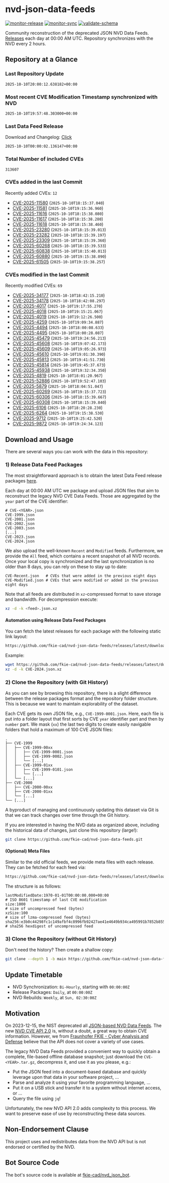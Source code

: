 # nvd-json-data-feeds

[![monitor-release](https://github.com/fkie-cad/nvd-json-data-feeds/actions/workflows/monitor_release.yml/badge.svg)](https://github.com/fkie-cad/nvd-json-data-feeds/actions/workflows/monitor_release.yml)
[![monitor-sync](https://github.com/fkie-cad/nvd-json-data-feeds/actions/workflows/monitor_sync.yml/badge.svg)](https://github.com/fkie-cad/nvd-json-data-feeds/actions/workflows/monitor_sync.yml)
[![validate-schema](https://github.com/fkie-cad/nvd-json-data-feeds/actions/workflows/validate_schema.yml/badge.svg)](https://github.com/fkie-cad/nvd-json-data-feeds/actions/workflows/validate_schema.yml)

Community reconstruction of the deprecated JSON NVD Data Feeds.
[Releases](https://github.com/fkie-cad/nvd-json-data-feeds/releases/latest) each day at 00:00 AM UTC.
Repository synchronizes with the NVD every 2 hours.

## Repository at a Glance

### Last Repository Update

```plain
2025-10-10T20:00:12.638182+00:00
```

### Most recent CVE Modification Timestamp synchronized with NVD

```plain
2025-10-10T19:57:48.303000+00:00
```

### Last Data Feed Release

Download and Changelog: [Click](https://github.com/fkie-cad/nvd-json-data-feeds/releases/latest)

```plain
2025-10-10T00:00:02.136147+00:00
```

### Total Number of included CVEs

```plain
313607
```

### CVEs added in the last Commit

Recently added CVEs: `12`

- [CVE-2025-11580](CVE-2025/CVE-2025-115xx/CVE-2025-11580.json) (`2025-10-10T18:15:37.040`)
- [CVE-2025-11581](CVE-2025/CVE-2025-115xx/CVE-2025-11581.json) (`2025-10-10T19:15:36.960`)
- [CVE-2025-11616](CVE-2025/CVE-2025-116xx/CVE-2025-11616.json) (`2025-10-10T18:15:38.080`)
- [CVE-2025-11617](CVE-2025/CVE-2025-116xx/CVE-2025-11617.json) (`2025-10-10T18:15:38.280`)
- [CVE-2025-11618](CVE-2025/CVE-2025-116xx/CVE-2025-11618.json) (`2025-10-10T18:15:38.460`)
- [CVE-2025-23280](CVE-2025/CVE-2025-232xx/CVE-2025-23280.json) (`2025-10-10T18:15:39.013`)
- [CVE-2025-23282](CVE-2025/CVE-2025-232xx/CVE-2025-23282.json) (`2025-10-10T18:15:39.197`)
- [CVE-2025-23309](CVE-2025/CVE-2025-233xx/CVE-2025-23309.json) (`2025-10-10T18:15:39.360`)
- [CVE-2025-60268](CVE-2025/CVE-2025-602xx/CVE-2025-60268.json) (`2025-10-10T18:15:39.533`)
- [CVE-2025-60838](CVE-2025/CVE-2025-608xx/CVE-2025-60838.json) (`2025-10-10T18:15:40.013`)
- [CVE-2025-60880](CVE-2025/CVE-2025-608xx/CVE-2025-60880.json) (`2025-10-10T19:15:38.090`)
- [CVE-2025-61505](CVE-2025/CVE-2025-615xx/CVE-2025-61505.json) (`2025-10-10T19:15:38.257`)


### CVEs modified in the last Commit

Recently modified CVEs: `69`

- [CVE-2025-34177](CVE-2025/CVE-2025-341xx/CVE-2025-34177.json) (`2025-10-10T18:42:15.210`)
- [CVE-2025-34178](CVE-2025/CVE-2025-341xx/CVE-2025-34178.json) (`2025-10-10T18:42:08.297`)
- [CVE-2025-4017](CVE-2025/CVE-2025-40xx/CVE-2025-4017.json) (`2025-10-10T19:17:55.270`)
- [CVE-2025-4018](CVE-2025/CVE-2025-40xx/CVE-2025-4018.json) (`2025-10-10T19:15:21.067`)
- [CVE-2025-4019](CVE-2025/CVE-2025-40xx/CVE-2025-4019.json) (`2025-10-10T19:12:26.500`)
- [CVE-2025-4259](CVE-2025/CVE-2025-42xx/CVE-2025-4259.json) (`2025-10-10T19:09:34.887`)
- [CVE-2025-4494](CVE-2025/CVE-2025-44xx/CVE-2025-4494.json) (`2025-10-10T18:00:08.633`)
- [CVE-2025-4495](CVE-2025/CVE-2025-44xx/CVE-2025-4495.json) (`2025-10-10T18:00:28.087`)
- [CVE-2025-45479](CVE-2025/CVE-2025-454xx/CVE-2025-45479.json) (`2025-10-10T19:24:56.213`)
- [CVE-2025-45608](CVE-2025/CVE-2025-456xx/CVE-2025-45608.json) (`2025-10-10T19:07:42.173`)
- [CVE-2025-45609](CVE-2025/CVE-2025-456xx/CVE-2025-45609.json) (`2025-10-10T19:05:26.973`)
- [CVE-2025-45610](CVE-2025/CVE-2025-456xx/CVE-2025-45610.json) (`2025-10-10T19:01:30.390`)
- [CVE-2025-45813](CVE-2025/CVE-2025-458xx/CVE-2025-45813.json) (`2025-10-10T19:41:51.730`)
- [CVE-2025-45814](CVE-2025/CVE-2025-458xx/CVE-2025-45814.json) (`2025-10-10T19:45:37.673`)
- [CVE-2025-45938](CVE-2025/CVE-2025-459xx/CVE-2025-45938.json) (`2025-10-10T19:32:34.350`)
- [CVE-2025-4819](CVE-2025/CVE-2025-48xx/CVE-2025-4819.json) (`2025-10-10T18:01:20.967`)
- [CVE-2025-52886](CVE-2025/CVE-2025-528xx/CVE-2025-52886.json) (`2025-10-10T19:52:47.103`)
- [CVE-2025-5879](CVE-2025/CVE-2025-58xx/CVE-2025-5879.json) (`2025-10-10T18:04:51.047`)
- [CVE-2025-60269](CVE-2025/CVE-2025-602xx/CVE-2025-60269.json) (`2025-10-10T19:15:37.723`)
- [CVE-2025-60306](CVE-2025/CVE-2025-603xx/CVE-2025-60306.json) (`2025-10-10T18:15:39.667`)
- [CVE-2025-60308](CVE-2025/CVE-2025-603xx/CVE-2025-60308.json) (`2025-10-10T18:15:39.840`)
- [CVE-2025-6106](CVE-2025/CVE-2025-61xx/CVE-2025-6106.json) (`2025-10-10T18:20:28.230`)
- [CVE-2025-6264](CVE-2025/CVE-2025-62xx/CVE-2025-6264.json) (`2025-10-10T19:15:38.530`)
- [CVE-2025-9712](CVE-2025/CVE-2025-97xx/CVE-2025-9712.json) (`2025-10-10T19:25:42.520`)
- [CVE-2025-9872](CVE-2025/CVE-2025-98xx/CVE-2025-9872.json) (`2025-10-10T19:24:34.123`)


## Download and Usage

There are several ways you can work with the data in this repository:

### 1) Release Data Feed Packages

The most straightforward approach is to obtain the latest Data Feed release packages [here](https://github.com/fkie-cad/nvd-json-data-feeds/releases/latest).

Each day at 00:00 AM UTC we package and upload JSON files that aim to reconstruct the legacy NVD CVE Data Feeds.
Those are aggregated by the `year` part of the CVE identifier:

```
# CVE-<YEAR>.json
CVE-1999.json
CVE-2001.json
CVE-2002.json
CVE-2003.json
[...]
CVE-2023.json
CVE-2024.json
```

We also upload the well-known `Recent` and `Modified` feeds.
Furthermore, we provide the `All` feed, which contains a recent snapshot of all NVD records.
Once your local copy is synchronized and the last synchronization is no older than 8 days, you can rely on these to stay up to date:

```plain
CVE-Recent.json   # CVEs that were added in the previous eight days
CVE-Modified.json # CVEs that were modified or added in the previous eight days
```

Note that all feeds are distributed in `xz`-compressed format to save storage and bandwidth.
For decompression execute:

```sh
xz -d -k <feed>.json.xz
```

#### Automation using Release Data Feed Packages

You can fetch the latest releases for each package with the following static link layout:

```sh
https://github.com/fkie-cad/nvd-json-data-feeds/releases/latest/download/CVE-<YEAR>.json.xz
```

Example:

```sh
wget https://github.com/fkie-cad/nvd-json-data-feeds/releases/latest/download/CVE-2024.json.xz
xz -d -k CVE-2024.json.xz
```

### 2) Clone the Repository (with Git History)

As you can see by browsing this repository, there is a slight difference between the release packages format and the repository folder structure.
This is because we want to maintain explorability of the dataset.

Each CVE gets its own JSON file, e.g., `CVE-1999-0001.json`.
Here, each file is put into a folder layout that first sorts by CVE `year` identifier part and then by `number` part.
We mask (`xx`) the last two digits to create easily navigable folders that hold a maximum of 100 CVE JSON files:

```plain
.
├── CVE-1999
│   ├── CVE-1999-00xx
│   │   ├── CVE-1999-0001.json
│   │   ├── CVE-1999-0002.json
│   │   └── [...]
│   ├── CVE-1999-01xx
│   │   ├── CVE-1999-0101.json
│   │   └── [...]
│   └── [...]
├── CVE-2000
│   ├── CVE-2000-00xx
│   ├── CVE-2000-01xx
│   └── [...]
└── [...]
```

A byproduct of managing and continuously updating this dataset via Git is that we can track changes over time through the Git history.

If you are interested in having the NVD data as organized above, including the historical data of changes, just clone this repository (large!):

```sh
git clone https://github.com/fkie-cad/nvd-json-data-feeds.git
```

#### (Optional) Meta Files

Similar to the old official feeds, we provide meta files with each release. They can be fetched for each feed via:

```sh
https://github.com/fkie-cad/nvd-json-data-feeds/releases/latest/download/CVE-<YEAR>.meta
```

The structure is as follows:

```plain
lastModifiedDate:1970-01-01T00:00:00.000+00:00                          # ISO 8601 timestamp of last CVE modification
size:1000                                                               # size of uncompressed feed (bytes)
xzSize:100                                                              # size of lzma-compressed feed (bytes)
sha256:e3b0c44298fc1c149afbf4c8996fb92427ae41e4649b934ca495991b7852b855 # sha256 hexdigest of uncompressed feed
```

### 3) Clone the Repository (without Git History)

Don't need the history? Then create a shallow copy:

```sh
git clone --depth 1 -b main https://github.com/fkie-cad/nvd-json-data-feeds.git
```


## Update Timetable

* NVD Synchronization: `Bi-Hourly`, starting with `00:00:00Z`
* Release Packages: `Daily`, at `00:00:00Z`
* NVD Rebuilds: `Weekly`, at `Sun, 02:30:00Z`


## Motivation

On 2023-12-15, the NIST deprecated all [JSON-based NVD Data Feeds](https://nvd.nist.gov/vuln/data-feeds#divRetirementBanner-1).
The new [NVD CVE API 2.0](https://nvd.nist.gov/developers/vulnerabilities) is, without a doubt, a great way to obtain CVE information.
However, we from [Fraunhofer FKIE - Cyber Analysis and Defense](https://www.fkie.fraunhofer.de/en/departments/cad.html) believe that the API does not cover a variety of use cases.

The legacy NVD Data Feeds provided a convenient way to quickly obtain a complete, file-based offline database snapshot; just download the `CVE-<YEAR>.tar.gz`, decompress it, and use it as you please, e.g.:

- Put the JSON feed into a document-based database and quickly leverage upon that data in your software project, ...
- Parse and analyze it using your favorite programming language, ...
- Put it on a USB stick and transfer it to a system without internet access, or ...
- Query the file using `jq`!

Unfortunately, the new NVD API 2.0 adds complexity to this process.
We want to preserve ease of use by reconstructing these data sources.

## Non-Endorsement Clause

This project uses and redistributes data from the NVD API but is not endorsed or certified by the NVD.

## Bot Source Code

The bot's source code is available at [fkie-cad/nvd\_json\_bot](https://github.com/fkie-cad/nvd_json_bot).